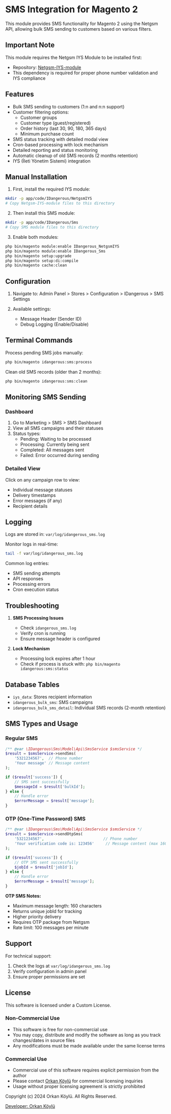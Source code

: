 # SMS Integration for Magento 2

This module provides SMS functionality for Magento 2 using the Netgsm API, allowing bulk SMS sending to customers based on various filters.

## Important Note

This module requires the Netgsm IYS Module to be installed first:
- Repository: [Netgsm-IYS-module](https://github.com/orkank/Netgsm-IYS-module/)
- This dependency is required for proper phone number validation and IYS compliance

## Features

- Bulk SMS sending to customers (1:n and n:n support)
- Customer filtering options:
  - Customer groups
  - Customer type (guest/registered)
  - Order history (last 30, 90, 180, 365 days)
  - Minimum purchase count
- SMS status tracking with detailed modal view
- Cron-based processing with lock mechanism
- Detailed reporting and status monitoring
- Automatic cleanup of old SMS records (2 months retention)
- IYS (İleti Yönetim Sistemi) integration

## Manual Installation

1. First, install the required IYS module:
```bash
mkdir -p app/code/IDangerous/NetgsmIYS
# Copy Netgsm-IYS-module files to this directory
```

2. Then install this SMS module:
```bash
mkdir -p app/code/IDangerous/Sms
# Copy SMS module files to this directory
```

3. Enable both modules:
```bash
php bin/magento module:enable IDangerous_NetgsmIYS
php bin/magento module:enable IDangerous_Sms
php bin/magento setup:upgrade
php bin/magento setup:di:compile
php bin/magento cache:clean
```

## Configuration

1. Navigate to: Admin Panel > Stores > Configuration > IDangerous > SMS Settings

2. Available settings:
   - Message Header (Sender ID)
   - Debug Logging (Enable/Disable)

## Terminal Commands

Process pending SMS jobs manually:
```bash
php bin/magento idangerous:sms:process
```

Clean old SMS records (older than 2 months):
```bash
php bin/magento idangerous:sms:clean
```

## Monitoring SMS Sending

### Dashboard
1. Go to Marketing > SMS > SMS Dashboard
2. View all SMS campaigns and their statuses
3. Status types:
   - Pending: Waiting to be processed
   - Processing: Currently being sent
   - Completed: All messages sent
   - Failed: Error occurred during sending

### Detailed View
Click on any campaign row to view:
- Individual message statuses
- Delivery timestamps
- Error messages (if any)
- Recipient details

## Logging

Logs are stored in: `var/log/idangerous_sms.log`

Monitor logs in real-time:
```bash
tail -f var/log/idangerous_sms.log
```

Common log entries:
- SMS sending attempts
- API responses
- Processing errors
- Cron execution status

## Troubleshooting

1. **SMS Processing Issues**
   - Check `idangerous_sms.log`
   - Verify cron is running
   - Ensure message header is configured

2. **Lock Mechanism**
   - Processing lock expires after 1 hour
   - Check if process is stuck with: `php bin/magento idangerous:sms:status`

## Database Tables

- `iys_data`: Stores recipient information
- `idangerous_bulk_sms`: SMS campaigns
- `idangerous_bulk_sms_detail`: Individual SMS records (2-month retention)

## SMS Types and Usage

### Regular SMS
```php
/** @var \IDangerous\Sms\Model\Api\SmsService $smsService */
$result = $smsService->sendSms(
    '5321234567',  // Phone number
    'Your message' // Message content
);

if ($result['success']) {
    // SMS sent successfully
    $messageId = $result['bulkId'];
} else {
    // Handle error
    $errorMessage = $result['message'];
}
```

### OTP (One-Time Password) SMS
```php
/** @var \IDangerous\Sms\Model\Api\SmsService $smsService */
$result = $smsService->sendOtpSms(
    '5321234567',                          // Phone number
    'Your verification code is: 123456'     // Message content (max 160 chars)
);

if ($result['success']) {
    // OTP SMS sent successfully
    $jobId = $result['jobId'];
} else {
    // Handle error
    $errorMessage = $result['message'];
}
```

**OTP SMS Notes:**
- Maximum message length: 160 characters
- Returns unique jobId for tracking
- Higher priority delivery
- Requires OTP package from Netgsm
- Rate limit: 100 messages per minute

## Support

For technical support:
1. Check the logs at `var/log/idangerous_sms.log`
2. Verify configuration in admin panel
3. Ensure proper permissions are set

## License

This software is licensed under a Custom License.

### Non-Commercial Use
- This software is free for non-commercial use
- You may copy, distribute and modify the software as long as you track changes/dates in source files
- Any modifications must be made available under the same license terms

### Commercial Use
- Commercial use of this software requires explicit permission from the author
- Please contact [Orkan Köylü](orkan.koylu@gmail.com) for commercial licensing inquiries
- Usage without proper licensing agreement is strictly prohibited

Copyright (c) 2024 Orkan Köylü. All Rights Reserved.

[Developer: Orkan Köylü](orkan.koylu@gmail.com)